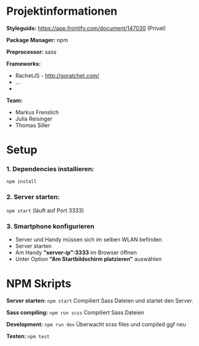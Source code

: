# Projektinformationen
**Styleguide:** <https://app.frontify.com/document/147030> (Privat)

**Package Manager:** npm

**Preprocessor:** sass

**Frameworks:**
* RachetJS - <http://goratchet.com/>
* ...
* 

**Team:**
* Markus Frenslich
* Julia Reisinger
* Thomas Siller

# Setup
### 1. Dependencies installieren:
```npm install```


### 2. Server starten:
```npm start``` (läuft auf Port 3333)

### 3. Smartphone konfigurieren
* Server und Handy müssen sich im selben WLAN befinden
* Server starten
* Am Handy **"server-ip":3333** im Browser öffnen
* Unter Option **"Am Startbildschirm platzieren"** auswählen
 
# NPM Skripts
**Server starten:** ```npm start``` Compiliert Sass Dateien und startet den Server.

**Sass compiling:** ```npm run scss``` Compiliert Sass Dateien

**Development:** ```npm run dev``` Überwacht scss files und compiled ggf neu

**Testen:** ```npm test```
